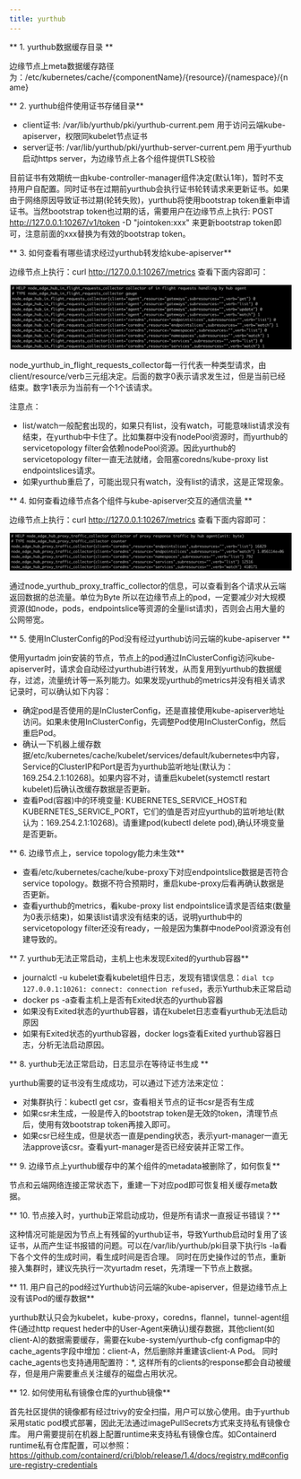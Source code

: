```yaml
---
title: yurthub
---
```


** 1. yurthub数据缓存目录 **

边缘节点上meta数据缓存路径为：/etc/kubernetes/cache/{componentName}/{resource}/{namespace}/{name}

** 2. yurthub组件使用证书存储目录**

- client证书: /var/lib/yurthub/pki/yurthub-current.pem
  用于访问云端kube-apiserver，权限同kubelet节点证书
- server证书: /var/lib/yurthub/pki/yurthub-server-current.pem
  用于yurthub启动https server，为边缘节点上各个组件提供TLS校验

目前证书有效期统一由kube-controller-manager组件决定(默认1年)，暂时不支持用户自配置。同时证书在过期前yurthub会执行证书轮转请求来更新证书。如果由于网络原因导致证书过期(轮转失败)，yurthub将使用bootstrap token重新申请证书。当然bootstrap token也过期的话，需要用户在边缘节点上执行: POST http://127.0.0.1:10267/v1/token -D "jointoken:xxx" 来更新bootstrap token即可，注意前面的xxx替换为有效的bootstrap token。

** 3. 如何查看有哪些请求经过yurthub转发给kube-apiserver**

边缘节点上执行：curl http://127.0.0.1:10267/metrics 查看下面内容即可：

![img](../../../../../static/img/docs/faq/flight-requests-in-yurthub.png)

node_yurthub_in_flight_requests_collector每一行代表一种类型请求，由client/resource/verb三元组决定。后面的数字0表示请求发生过，但是当前已经结束。数字1表示为当前有一个1个该请求。

注意点：
- list/watch一般配套出现的，如果只有list，没有watch，可能意味list请求没有结束，在yurthub中卡住了。比如集群中没有nodePool资源时，而yurthub的servicetopology filter会依赖nodePool资源。因此yurthub的servicetopology filter一直无法就绪，会阻塞coredns/kube-proxy list endpointslices请求。
- 如果yurthub重启了，可能出现只有watch，没有list的请求，这是正常现象。

** 4. 如何查看边缘节点各个组件与kube-apiserver交互的通信流量 **

边缘节点上执行：curl http://127.0.0.1:10267/metrics 查看下面内容即可：

![img](../../../../../static/img/docs/faq/response-traffic-in-yurthub.png)

通过node_yurthub_proxy_traffic_collector的信息，可以查看到各个请求从云端返回数据的总流量。单位为Byte
所以在边缘节点上的pod，一定要减少对大规模资源(如node，pods，endpointslice等资源的全量list请求)，否则会占用大量的公网带宽。

** 5. 使用InClusterConfig的Pod没有经过yurthub访问云端的kube-apiserver **

使用yurtadm join安装的节点，节点上的pod通过InClusterConfig访问kube-apiserver时，请求会自动经过yurthub进行转发，从而复用到yurthub的数据缓存，过滤，流量统计等一系列能力。如果发现yurthub的metrics并没有相关请求记录时，可以确认如下内容：
- 确定pod是否使用的是InClusterConfig，还是直接使用kube-apiserver地址访问。如果未使用InClusterConfig，先调整Pod使用InClusterConfig，然后重启Pod。
- 确认一下机器上缓存数据/etc/kubernetes/cache/kubelet/services/default/kubernetes中内容，Service的ClusterIP和Port是否为yurthub监听地址(默认为：169.254.2.1:10268)。如果内容不对，请重启kubelet(systemctl restart kubelet)后确认改缓存数据是否更新。
- 查看Pod(容器)中的环境变量: KUBERNETES_SERVICE_HOST和KUBERNETES_SERVICE_PORT，它们的值是否对应yurthub的监听地址(默认为：169.254.2.1:10268)。请重建pod(kubectl delete pod),确认环境变量是否更新。

** 6. 边缘节点上，service topology能力未生效**

- 查看/etc/kubernetes/cache/kube-proxy下对应endpointslice数据是否符合service topology。数据不符合预期时，重启kube-proxy后看再确认数据是否更新。
- 查看yurthub的metrics，看kube-proxy list endpointslice请求是否结束(数量为0表示结束)，如果该list请求没有结束的话，说明yurthub中的servicetopology filter还没有ready，一般是因为集群中nodePool资源没有创建导致的。

** 7. yurthub无法正常启动，主机上也未发现Exited的yurthub容器**

- journalctl -u kubelet查看kubelet组件日志，发现有错误信息：`dial tcp 127.0.0.1:10261: connect: connection refused`，表示Yurthub未正常启动
- docker ps -a查看主机上是否有Exited状态的yurthub容器
- 如果没有Exited状态的yurthub容器，请在kubelet日志查看yurthub无法启动原因
- 如果有Exited状态的yurthub容器，docker logs查看Exited yurthub容器日志，分析无法启动原因。

** 8. yurthub无法正常启动，日志显示在等待证书生成 **

yurthub需要的证书没有生成成功，可以通过下述方法来定位：
- 对集群执行：kubectl get csr，查看相关节点的证书csr是否有生成
- 如果csr未生成，一般是传入的bootstrap token是无效的token，清理节点后，使用有效bootstrap token再接入即可。
- 如果csr已经生成，但是状态一直是pending状态，表示yurt-manager一直无法approve该csr。查看yurt-manager是否已经安装并正常工作。

** 9. 边缘节点上yurthub缓存中的某个组件的metadata被删除了，如何恢复**

节点和云端网络连接正常状态下，重建一下对应pod即可恢复相关缓存meta数据。

** 10. 节点接入时，yurthub正常启动成功，但是所有请求一直报证书错误？**

这种情况可能是因为节点上有残留的yurthub证书，导致Yurthub启动时复用了该证书，从而产生证书报错的问题。可以在/var/lib/yurthub/pki目录下执行ls -la看下各个文件的生成时间，看生成时间是否合理。
同时在历史操作过的节点，重新接入集群时，建议先执行一次yurtadm reset，先清理一下节点上数据。

** 11. 用户自己的pod经过Yurthub访问云端的kube-apiserver，但是边缘节点上没有该Pod的缓存数据**

yurthub默认只会为kubelet，kube-proxy，coredns，flannel，tunnel-agent组件(通过http request heder中的User-Agent来确认)缓存数据，其他client(如client-A)的数据需要缓存，需要在kube-system/yurthub-cfg configmap中的cache_agents字段中增加：client-A，然后删除并重建该client-A Pod。
同时cache_agents也支持通用配置符：*, 这样所有的clients的response都会自动被缓存，但是用户需要重点关注缓存的磁盘占用状况。

** 12. 如何使用私有镜像仓库的yurthub镜像**

首先社区提供的镜像都有经过trivy的安全扫描，用户可以放心使用。由于yurthub采用static pod模式部署，因此无法通过imagePullSecrets方式来支持私有镜像仓库。
用户需要提前在机器上配置runtime来支持私有镜像仓库。如Containerd runtime私有仓库配置，可以参照：https://github.com/containerd/cri/blob/release/1.4/docs/registry.md#configure-registry-credentials